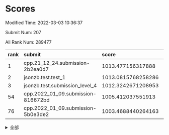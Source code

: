 # Scores

Modified Time: 2022-03-03 10:36:37

Submit Num: 207

All Rank Num: 289477

| rank |               submit               |       score        |       sigma        | pk_num |
| :--- | :--------------------------------- | :----------------- | :----------------- | :----- |
| 1    | cpp.21_12_24.submission-2b2ea0d7   | 1013.477156317888  | 0.8181888123368779 | 5593   |
| 2    | jsonzb.test.test_1                 | 1013.0815768258286 | 0.8189184758576025 | 5595   |
| 3    | jsonzb.test.submission_level_4     | 1012.3242671208953 | 0.7757670153015169 | 5593   |
| 54   | cpp.2022_01_09.submission-816672bd | 1005.412037551913  | 0.7258996963928036 | 5594   |
| 76   | cpp.2022_01_09.submission-5b0e3de2 | 1003.4688440264163 | 0.7129185746247759 | 5590   |


<details>
<summary>全部</summary>

| rank |                 submit                 |       score        |       sigma        | pk_num |
| :--- | :------------------------------------- | :----------------- | :----------------- | :----- |
| 1    | cpp.21_12_24.submission-2b2ea0d7       | 1013.477156317888  | 0.8181888123368779 | 5593   |
| 2    | jsonzb.test.test_1                     | 1013.0815768258286 | 0.8189184758576025 | 5595   |
| 3    | jsonzb.test.submission_level_4         | 1012.3242671208953 | 0.7757670153015169 | 5593   |
| 4    | gobigger.level_3.submission_level_3_19 | 1011.7828166966046 | 0.7698039331451739 | 5601   |
| 5    | gobigger.level_3.submission_level_3_34 | 1011.5253528317857 | 0.7879127779207232 | 5594   |
| 6    | gobigger.level_3.submission_level_3_20 | 1011.4727743811869 | 0.7809602644522041 | 5592   |
| 7    | gobigger.level_3.submission_level_3_0  | 1011.396467237755  | 0.7747611574517551 | 5597   |
| 8    | gobigger.level_3.submission_level_3_35 | 1011.0987897602707 | 0.7588253703150144 | 5591   |
| 9    | gobigger.level_3.submission_level_3_26 | 1011.0604120204761 | 0.7761420589760663 | 5595   |
| 10   | gobigger.level_3.submission_level_3_5  | 1010.988002427261  | 0.7853630678937829 | 5591   |
| 11   | gobigger.level_3.submission_level_3_23 | 1010.9238625714474 | 0.7617326025495572 | 5594   |
| 12   | gobigger.level_3.submission_level_3_14 | 1010.9092882736533 | 0.7804230386743661 | 5593   |
| 13   | gobigger.level_3.submission_level_3_43 | 1010.8675567939832 | 0.7738686306104257 | 5594   |
| 14   | gobigger.level_3.submission_level_3_38 | 1010.7353521915011 | 0.7656618894386921 | 5598   |
| 15   | gobigger.level_3.submission_level_3_27 | 1010.7238080646279 | 0.7509438687389343 | 5601   |
| 16   | gobigger.level_3.submission_level_3_25 | 1010.6933054065795 | 0.7620228852307304 | 5593   |
| 17   | gobigger.level_3.submission_level_3_45 | 1010.6851769909399 | 0.7633505833814112 | 5592   |
| 18   | gobigger.level_3.submission_level_3_3  | 1010.6079418350747 | 0.7807783804910302 | 5590   |
| 19   | gobigger.level_3.submission_level_3_42 | 1010.5496706939501 | 0.7452373269445703 | 5589   |
| 20   | gobigger.level_3.submission_level_3_1  | 1010.4959446221924 | 0.7807163500159963 | 5596   |
| 21   | gobigger.level_3.submission_level_3_32 | 1010.430980894577  | 0.754414870220598  | 5595   |
| 22   | gobigger.level_3.submission_level_3_33 | 1010.3326040372845 | 0.769913370923845  | 5594   |
| 23   | gobigger.level_3.submission_level_3_48 | 1010.3149421854173 | 0.7662741801186778 | 5593   |
| 24   | gobigger.level_3.submission_level_3_40 | 1010.2347006743321 | 0.7599208539588161 | 5589   |
| 25   | gobigger.level_3.submission_level_3_17 | 1010.2250643589846 | 0.7726512974389914 | 5600   |
| 26   | gobigger.level_3.submission_level_3_7  | 1010.1707222109187 | 0.7662240342633754 | 5593   |
| 27   | gobigger.level_3.submission_level_3_30 | 1010.118028160782  | 0.7553110501194958 | 5596   |
| 28   | gobigger.level_3.submission_level_3_22 | 1010.1038570759171 | 0.765151729027159  | 5595   |
| 29   | gobigger.level_3.submission_level_3_16 | 1009.9885534474083 | 0.7547795225565096 | 5594   |
| 30   | gobigger.level_3.submission_level_3_36 | 1009.8898742277539 | 0.7811907816105024 | 5592   |
| 31   | gobigger.level_3.submission_level_3_11 | 1009.8679458364712 | 0.7310235067292948 | 5592   |
| 32   | gobigger.level_3.submission_level_3_39 | 1009.8604025167006 | 0.7609298196263304 | 5591   |
| 33   | gobigger.level_3.submission_level_3_47 | 1009.8496904938035 | 0.76616739155046   | 5593   |
| 34   | gobigger.level_3.submission_level_3_49 | 1009.8317014356671 | 0.7445568891354988 | 5594   |
| 35   | gobigger.level_3.submission_level_3_4  | 1009.7298515380356 | 0.7403904893637485 | 5588   |
| 36   | gobigger.level_3.submission_level_3_44 | 1009.6980975051827 | 0.7619888862779357 | 5594   |
| 37   | gobigger.level_3.submission_level_3_24 | 1009.5767727267842 | 0.7474944262999673 | 5595   |
| 38   | gobigger.level_3.submission_level_3_2  | 1009.5425380295402 | 0.7638787742248887 | 5595   |
| 39   | gobigger.level_3.submission_level_3_10 | 1009.525172831312  | 0.7349817714391546 | 5599   |
| 40   | gobigger.level_3.submission_level_3_29 | 1009.491214906365  | 0.7359282088863228 | 5586   |
| 41   | gobigger.level_3.submission_level_3_6  | 1009.4409840428441 | 0.7538649610886738 | 5595   |
| 42   | gobigger.level_3.submission_level_3_46 | 1009.4084416087138 | 0.762727658812969  | 5596   |
| 43   | gobigger.level_3.submission_level_3_13 | 1009.3843603291639 | 0.7501424675963254 | 5593   |
| 44   | gobigger.level_3.submission_level_3_28 | 1009.3677392948124 | 0.7511182767063208 | 5596   |
| 45   | gobigger.level_3.submission_level_3_12 | 1009.3363936446867 | 0.7419169869755333 | 5588   |
| 46   | gobigger.level_3.submission_level_3_21 | 1009.130168823913  | 0.762913975844664  | 5597   |
| 47   | gobigger.level_3.submission_level_3_37 | 1009.090398087389  | 0.7625366567581388 | 5599   |
| 48   | gobigger.level_3.submission_level_3_8  | 1009.0574918571532 | 0.7458725168865084 | 5597   |
| 49   | gobigger.level_3.submission_level_3_18 | 1008.9975171399683 | 0.7290686034126097 | 5591   |
| 50   | gobigger.level_3.submission_level_3_9  | 1008.9877197823893 | 0.7613723490978362 | 5592   |
| 51   | gobigger.level_3.submission_level_3_41 | 1008.9542560390615 | 0.7454229872662731 | 5593   |
| 52   | gobigger.level_3.submission_level_3_15 | 1008.9067665499713 | 0.7400382891815726 | 5590   |
| 53   | gobigger.level_3.submission_level_3_31 | 1008.6879674080207 | 0.7424265704877157 | 5592   |
| 54   | cpp.2022_01_09.submission-816672bd     | 1005.412037551913  | 0.7258996963928036 | 5594   |
| 55   | gobigger.level_1.submission_level_1_12 | 1005.3760053044169 | 0.727911017311983  | 5595   |
| 56   | gobigger.level_1.submission_level_1_4  | 1004.8333635113217 | 0.7224977979026549 | 5595   |
| 57   | gobigger.level_1.submission_level_1_11 | 1004.6352114182969 | 0.7376258557278788 | 5594   |
| 58   | gobigger.level_1.submission_level_1_28 | 1004.4081680564399 | 0.7233948895203466 | 5594   |
| 59   | gobigger.level_1.submission_level_1_8  | 1004.3003822570233 | 0.722456512275113  | 5589   |
| 60   | gobigger.level_1.submission_level_1_3  | 1004.2711274923644 | 0.7076459822795811 | 5599   |
| 61   | gobigger.level_1.submission_level_1_15 | 1004.2331907191702 | 0.7143652867236446 | 5595   |
| 62   | gobigger.level_1.submission_level_1_39 | 1004.1526579205363 | 0.7156056779992046 | 5595   |
| 63   | gobigger.level_1.submission_level_1_21 | 1003.996812095941  | 0.7221822262251713 | 5593   |
| 64   | gobigger.level_1.submission_level_1_41 | 1003.9792541210472 | 0.727402978557422  | 5590   |
| 65   | gobigger.level_1.submission_level_1_1  | 1003.882268568121  | 0.7212213175999524 | 5591   |
| 66   | gobigger.level_1.submission_level_1_49 | 1003.869411133065  | 0.7091796294353495 | 5597   |
| 67   | gobigger.level_1.submission_level_1_18 | 1003.8340208980909 | 0.7169675221987695 | 5598   |
| 68   | gobigger.level_1.submission_level_1_13 | 1003.811268207998  | 0.7243458255604391 | 5589   |
| 69   | gobigger.level_1.submission_level_1_0  | 1003.7604558767812 | 0.7215217542060381 | 5595   |
| 70   | gobigger.level_1.submission_level_1_46 | 1003.7149917504187 | 0.7244861025429358 | 5595   |
| 71   | gobigger.level_1.submission_level_1_6  | 1003.6107518304167 | 0.7133888970976047 | 5590   |
| 72   | gobigger.level_1.submission_level_1_16 | 1003.5842011651963 | 0.7313640594043856 | 5602   |
| 73   | gobigger.level_1.submission_level_1_43 | 1003.523068406051  | 0.7141701367932676 | 5593   |
| 74   | gobigger.level_1.submission_level_1_24 | 1003.5103524462038 | 0.7160885908355125 | 5593   |
| 75   | gobigger.level_1.submission_level_1_47 | 1003.4881199399224 | 0.7305642115825428 | 5591   |
| 76   | cpp.2022_01_09.submission-5b0e3de2     | 1003.4688440264163 | 0.7129185746247759 | 5590   |
| 77   | gobigger.level_1.submission_level_1_2  | 1003.3594429689871 | 0.7158933981468959 | 5592   |
| 78   | gobigger.level_1.submission_level_1_25 | 1003.3518816578407 | 0.7316755144091592 | 5589   |
| 79   | gobigger.level_1.submission_level_1_7  | 1003.2812096194973 | 0.712075348024139  | 5593   |
| 80   | gobigger.level_1.submission_level_1_44 | 1003.2357692970452 | 0.7166186618026499 | 5595   |
| 81   | gobigger.level_1.submission_level_1_48 | 1003.2130909883077 | 0.7090737673240792 | 5592   |
| 82   | gobigger.level_1.submission_level_1_42 | 1003.1856511821607 | 0.7084214237255371 | 5593   |
| 83   | gobigger.level_1.submission_level_1_38 | 1003.1711745118924 | 0.7251311725020441 | 5599   |
| 84   | gobigger.level_1.submission_level_1_27 | 1003.1639197576006 | 0.733359401784928  | 5592   |
| 85   | gobigger.level_1.submission_level_1_20 | 1003.1445397700255 | 0.7229510324386221 | 5595   |
| 86   | gobigger.level_1.submission_level_1_23 | 1003.0956885975389 | 0.7294455094656248 | 5596   |
| 87   | gobigger.level_1.submission_level_1_34 | 1003.0786623398849 | 0.7167860000835985 | 5592   |
| 88   | gobigger.level_1.submission_level_1_10 | 1003.0045871216781 | 0.7184423924448505 | 5594   |
| 89   | gobigger.level_1.submission_level_1_17 | 1002.9949960181691 | 0.7237131780062658 | 5596   |
| 90   | gobigger.level_1.submission_level_1_26 | 1002.8870744271435 | 0.7095435824887029 | 5596   |
| 91   | gobigger.level_1.submission_level_1_9  | 1002.8712121091386 | 0.7083932573849788 | 5597   |
| 92   | gobigger.level_1.submission_level_1_14 | 1002.7890436868379 | 0.7228754622076551 | 5595   |
| 93   | gobigger.level_1.submission_level_1_19 | 1002.7742509217496 | 0.7167128989128356 | 5597   |
| 94   | gobigger.level_1.submission_level_1_31 | 1002.7520376329563 | 0.7178695191335225 | 5591   |
| 95   | gobigger.level_1.submission_level_1_45 | 1002.7468150113242 | 0.713711803632478  | 5592   |
| 96   | gobigger.level_1.submission_level_1_29 | 1002.7394440450649 | 0.7116706231279285 | 5593   |
| 97   | gobigger.level_1.submission_level_1_40 | 1002.6859201076787 | 0.7205733156477158 | 5594   |
| 98   | gobigger.level_1.submission_level_1_22 | 1002.6784393203558 | 0.7057601401453915 | 5592   |
| 99   | gobigger.level_1.submission_level_1_36 | 1002.6391621110099 | 0.7246880531533634 | 5590   |
| 100  | gobigger.level_1.submission_level_1_37 | 1002.5029479536055 | 0.7208666283549701 | 5589   |
| 101  | gobigger.level_1.submission_level_1_35 | 1002.4536846939586 | 0.7198211937107171 | 5597   |
| 102  | gobigger.level_1.submission_level_1_30 | 1002.308019187799  | 0.7199708115994086 | 5591   |
| 103  | gobigger.level_1.submission_level_1_32 | 1001.8061133056683 | 0.706636442540424  | 5597   |
| 104  | gobigger.level_1.submission_level_1_33 | 1001.7914286547389 | 0.7153053845672716 | 5598   |
| 105  | gobigger.level_1.submission_level_1_5  | 1001.6571344569303 | 0.7212682709074407 | 5593   |
| 106  | gobigger.random.submission_random_42   | 997.1150802285367  | 0.7287364748152545 | 5597   |
| 107  | gobigger.random.submission_random_38   | 996.9213210182521  | 0.7239641425192839 | 5596   |
| 108  | gobigger.random.submission_random_26   | 996.8300883141442  | 0.7113404619706497 | 5593   |
| 109  | gobigger.random.submission_random_45   | 996.8167123090619  | 0.7194660567923925 | 5595   |
| 110  | gobigger.random.submission_random_43   | 996.7583558715731  | 0.6991743949690418 | 5594   |
| 111  | gobigger.random.submission_random_20   | 996.7580443466123  | 0.7083954873209941 | 5596   |
| 112  | gobigger.random.submission_random_10   | 996.7364353271129  | 0.709569268395085  | 5595   |
| 113  | gobigger.random.submission_random_34   | 996.5831415710917  | 0.7054699953979078 | 5593   |
| 114  | gobigger.random.submission_random_0    | 996.549870265748   | 0.7134554634525411 | 5592   |
| 115  | gobigger.random.submission_random_32   | 996.5491179053877  | 0.7129638017019299 | 5596   |
| 116  | gobigger.random.submission_random_19   | 996.523338207164   | 0.7054217256886905 | 5596   |
| 117  | gobigger.random.submission_random_21   | 996.4408578956655  | 0.7155159265305101 | 5594   |
| 118  | gobigger.random.submission_random_13   | 996.4336027711604  | 0.7171172185601288 | 5594   |
| 119  | gobigger.random.submission_random_29   | 996.4187200127169  | 0.7184265662100957 | 5592   |
| 120  | gobigger.random.submission_random_22   | 996.4150708771392  | 0.7101830923620431 | 5587   |
| 121  | gobigger.random.submission_random_16   | 996.3796924558338  | 0.7033613720672157 | 5600   |
| 122  | gobigger.random.submission_random_24   | 996.3662573919388  | 0.714217364323323  | 5590   |
| 123  | gobigger.random.submission_random_28   | 996.2860119016242  | 0.7213074081316826 | 5589   |
| 124  | gobigger.random.submission_random_40   | 996.218810800234   | 0.7005124427629886 | 5597   |
| 125  | gobigger.random.submission_random_9    | 996.1991442144033  | 0.7106491305983386 | 5591   |
| 126  | gobigger.random.submission_random_49   | 996.1803251909485  | 0.7056842595790803 | 5590   |
| 127  | gobigger.random.submission_random_7    | 996.1775350721564  | 0.6955040237195633 | 5596   |
| 128  | gobigger.random.submission_random_33   | 996.1619937865072  | 0.7191158502329594 | 5596   |
| 129  | gobigger.random.submission_random_14   | 996.1182943339832  | 0.7172764364613367 | 5594   |
| 130  | gobigger.random.submission_random_46   | 996.0143229905111  | 0.7155771738743567 | 5592   |
| 131  | gobigger.random.submission_random_17   | 995.9189208355361  | 0.7171222073153167 | 5594   |
| 132  | gobigger.random.submission_random_5    | 995.9094148563456  | 0.7169298860683236 | 5593   |
| 133  | gobigger.random.submission_random_41   | 995.908232012284   | 0.7099740538010506 | 5594   |
| 134  | gobigger.random.submission_random_37   | 995.8861041457246  | 0.7099352074712526 | 5598   |
| 135  | gobigger.random.submission_random_35   | 995.8792496048369  | 0.7039976236121191 | 5593   |
| 136  | gobigger.random.submission_random_27   | 995.863136998315   | 0.7073347992890466 | 5595   |
| 137  | gobigger.random.submission_random_48   | 995.8553260156662  | 0.7106052673190649 | 5588   |
| 138  | gobigger.random.submission_random_23   | 995.8530679404666  | 0.7116087159811184 | 5594   |
| 139  | gobigger.random.submission_random_15   | 995.8368967890744  | 0.7132213762818822 | 5594   |
| 140  | gobigger.random.submission_random_2    | 995.8093741691129  | 0.7197513113451626 | 5597   |
| 141  | gobigger.random.submission_random_30   | 995.796158601089   | 0.713444565312106  | 5595   |
| 142  | gobigger.random.submission_random_11   | 995.7921606304168  | 0.7029656288581907 | 5593   |
| 143  | gobigger.random.submission_random_44   | 995.7744878225484  | 0.7228715696785135 | 5592   |
| 144  | gobigger.random.submission_random_6    | 995.6988037042354  | 0.7148930247605626 | 5601   |
| 145  | gobigger.random.submission_random_3    | 995.5650046064981  | 0.7038018703636687 | 5596   |
| 146  | gobigger.random.submission_random_12   | 995.4583365156562  | 0.7048142377664298 | 5596   |
| 147  | gobigger.random.submission_random_1    | 995.4211497995227  | 0.7152089292573147 | 5590   |
| 148  | gobigger.random.submission_random_31   | 995.4067190373651  | 0.7142553457869592 | 5598   |
| 149  | gobigger.random.submission_random_25   | 995.3629762870099  | 0.7298798555290816 | 5589   |
| 150  | gobigger.random.submission_random_4    | 995.2948435145665  | 0.7233534094669132 | 5597   |
| 151  | gobigger.random.submission_random_47   | 995.1501942615942  | 0.7034049560993839 | 5591   |
| 152  | gobigger.random.submission_random_39   | 995.1136627154317  | 0.7019621023215408 | 5591   |
| 153  | gobigger.random.submission_random_8    | 995.0533474854018  | 0.7241874394764068 | 5597   |
| 154  | gobigger.random.submission_random_18   | 994.719365956854   | 0.7131803314950317 | 5597   |
| 155  | gobigger.random.submission_random_36   | 994.6011935982542  | 0.7260433881586416 | 5594   |
| 156  | gobigger.level_2.submission_level_2_15 | 993.6763988296078  | 0.7246245902958657 | 5595   |
| 157  | gobigger.level_2.submission_level_2_45 | 993.6032792412817  | 0.7287550882747463 | 5590   |
| 158  | gobigger.level_2.submission_level_2_28 | 993.4350603765962  | 0.7433474165621595 | 5594   |
| 159  | gobigger.level_2.submission_level_2_19 | 993.3814623673343  | 0.732745601216127  | 5593   |
| 160  | gobigger.level_2.submission_level_2_8  | 993.119113516145   | 0.7190838182460836 | 5594   |
| 161  | gobigger.level_2.submission_level_2_11 | 993.0733688229143  | 0.7584972250805243 | 5592   |
| 162  | gobigger.level_2.submission_level_2_26 | 992.7996034661704  | 0.7335646865258277 | 5595   |
| 163  | gobigger.level_2.submission_level_2_48 | 992.7661016187715  | 0.7252460089689468 | 5591   |
| 164  | gobigger.level_2.submission_level_2_27 | 992.7309183142124  | 0.7411275889523397 | 5594   |
| 165  | gobigger.level_2.submission_level_2_37 | 992.7135315103257  | 0.748119667535401  | 5589   |
| 166  | gobigger.level_2.submission_level_2_16 | 992.7011097744472  | 0.7440412993622094 | 5594   |
| 167  | gobigger.level_2.submission_level_2_22 | 992.6935633537829  | 0.7352245451156504 | 5587   |
| 168  | gobigger.level_2.submission_level_2_46 | 992.5318414134268  | 0.7378224200639198 | 5597   |
| 169  | gobigger.level_2.submission_level_2_42 | 992.3759381924469  | 0.7428967440414613 | 5594   |
| 170  | gobigger.level_2.submission_level_2_35 | 992.3153807846704  | 0.763438285782887  | 5596   |
| 171  | gobigger.level_2.submission_level_2_12 | 992.2961037916019  | 0.779860957773817  | 5595   |
| 172  | gobigger.level_2.submission_level_2_36 | 992.2799780833013  | 0.7515467035371962 | 5596   |
| 173  | gobigger.level_2.submission_level_2_7  | 992.2494356865717  | 0.7412447004321047 | 5593   |
| 174  | gobigger.level_2.submission_level_2_43 | 992.1992046043893  | 0.7460470165806271 | 5593   |
| 175  | gobigger.level_2.submission_level_2_2  | 992.1094632240727  | 0.7486952471192607 | 5598   |
| 176  | gobigger.level_2.submission_level_2_40 | 992.10803616024    | 0.7458584779613414 | 5596   |
| 177  | gobigger.level_2.submission_level_2_31 | 992.0541040344406  | 0.7593443522639889 | 5596   |
| 178  | gobigger.level_2.submission_level_2_13 | 992.0429337411643  | 0.7523543467231799 | 5590   |
| 179  | gobigger.level_2.submission_level_2_25 | 991.972433949127   | 0.7432857656748124 | 5592   |
| 180  | gobigger.level_2.submission_level_2_9  | 991.8519997984589  | 0.7436925430739207 | 5587   |
| 181  | gobigger.level_2.submission_level_2_39 | 991.8454457489182  | 0.7558648982591639 | 5590   |
| 182  | gobigger.level_2.submission_level_2_20 | 991.7273794104792  | 0.7499527399468964 | 5594   |
| 183  | gobigger.level_2.submission_level_2_3  | 991.7137837783022  | 0.7420238203061741 | 5598   |
| 184  | gobigger.level_2.submission_level_2_0  | 991.6854366180738  | 0.7501702081986087 | 5595   |
| 185  | gobigger.level_2.submission_level_2_1  | 991.5453497843607  | 0.7625566155052061 | 5593   |
| 186  | gobigger.level_2.submission_level_2_18 | 991.5328726152455  | 0.7418650427279743 | 5597   |
| 187  | gobigger.level_2.submission_level_2_49 | 991.517098921632   | 0.7561758997603566 | 5591   |
| 188  | gobigger.level_2.submission_level_2_5  | 991.5009365901645  | 0.767838733698627  | 5592   |
| 189  | gobigger.level_2.submission_level_2_24 | 991.483860861385   | 0.7372121903936764 | 5590   |
| 190  | gobigger.level_2.submission_level_2_17 | 991.3669018851324  | 0.7543227194430022 | 5595   |
| 191  | gobigger.level_2.submission_level_2_38 | 991.2926927295564  | 0.7574488900781445 | 5593   |
| 192  | gobigger.level_2.submission_level_2_21 | 991.2132902176776  | 0.7583771106275101 | 5592   |
| 193  | gobigger.level_2.submission_level_2_47 | 991.1822234803436  | 0.7480836475753663 | 5596   |
| 194  | gobigger.level_2.submission_level_2_44 | 991.0557052720835  | 0.7520107372386594 | 5596   |
| 195  | gobigger.level_2.submission_level_2_4  | 991.0255692360082  | 0.768812268371331  | 5596   |
| 196  | gobigger.level_2.submission_level_2_30 | 991.0152017048212  | 0.7406254843969501 | 5590   |
| 197  | gobigger.level_2.submission_level_2_33 | 990.9500942589392  | 0.7669916050981472 | 5597   |
| 198  | gobigger.level_2.submission_level_2_10 | 990.8760957602108  | 0.7707619965079262 | 5595   |
| 199  | gobigger.level_2.submission_level_2_14 | 990.8576059196273  | 0.7607948601408533 | 5589   |
| 200  | gobigger.level_2.submission_level_2_6  | 990.8225183274849  | 0.7492974220793381 | 5593   |
| 201  | gobigger.level_2.submission_level_2_34 | 990.7618821906239  | 0.7410686337215785 | 5596   |
| 202  | gobigger.level_2.submission_level_2_41 | 990.6762958226377  | 0.7599929154189482 | 5595   |
| 203  | gobigger.level_2.submission_level_2_29 | 990.6563178285409  | 0.7643765653157282 | 5590   |
| 204  | gobigger.level_2.submission_level_2_32 | 990.4722725370815  | 0.7574481603771405 | 5595   |
| 205  | gobigger.level_2.submission_level_2_23 | 989.207608515615   | 0.7879621727062804 | 5594   |
| 206  | gobigger.none.submission_none_0        | 979.0029009036346  | 1.1778330519965539 | 5593   |
| 207  | gobigger.none.submission_none_1        | 975.7293271736768  | 1.5449899345373357 | 5597   |

</details>